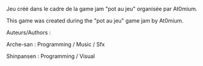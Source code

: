 Jeu créé dans le cadre de la game jam "pot au jeu" organisée par At0mium.

This game was created during the "pot au jeu" game jam by At0mium.

Auteurs/Authors :

Arche-san : Programming / Music / Sfx

Shinpansen : Programming / Visual
